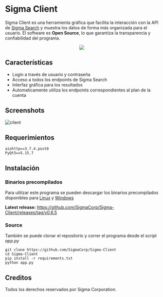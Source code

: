 # Sigma Client
Sigma Client es una herramienta gráfica que facilita la interacción con la API de [Sigma Search](https://sigma-search.io) y muestra los datos de forma más organizada para el usuario. El software es **Open Source**, lo que garantiza la transparencia y confiabilidad del programa.

<p align="center">
  <img src="https://user-images.githubusercontent.com/74129955/185270717-b02838cf-d58b-4f37-a9f7-322263561e36.png" />
</p>

## Características
- Login a través de usuario y contraseña
- Acceso a todos los endpoints de Sigma Search
- Interfaz gráfica para los resultados
- Automaticamente utiliza los endpoints correspondientes al plan de la cuenta

## Screenshots
![client](https://user-images.githubusercontent.com/74129955/186548490-7d56e396-976b-4e6c-9bbc-3ee2c4762c32.png)


## Requerimientos
```console
aiohttp==3.7.4.post0
PyQt5==5.15.7
```

## Instalación
### Binarios precompilados
Para utilizar este programa se pueden descargar los binarios precompilados disponibles para [Linux](https://github.com/SigmaCorp/Sigma-Client/releases/download/v0.6.5/Sigma_client_linux_amd64_v0.6.5.release) y [Windows](https://github.com/SigmaCorp/Sigma-Client/releases/download/v0.6.5/Sigma_client_windows_amd64_v0.6.5.exe)

**Latest release:** https://github.com/SigmaCorp/Sigma-Client/releases/tag/v0.6.5

### Source
También se puede clonar el repositorio y correr el programa desde el script *app.py*
```console
git clone https://github.com/SigmaCorp/Sigma-Client
cd Sigma-Client
pip install -r requirements.txt
python app.py
```

## Creditos
Todos los derechos reservados por Sigma Corporation.
